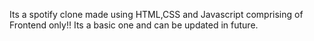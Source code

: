 Its a spotify clone made using HTML,CSS and Javascript comprising of Frontend only!!
Its a basic one and can be updated in future.
